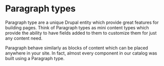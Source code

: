 # Paragraph types

Paragraph type are a unique Drupal entity which provide great features for building pages. Think of Paragraph types as mini content types which provide the ability to have fields added to them to customize them for just any content need.&#x20;

Paragraph behave similarly as blocks of content which can be placed anywhere in your site. In fact, almost every component in our catalog was built using a Paragraph type.

